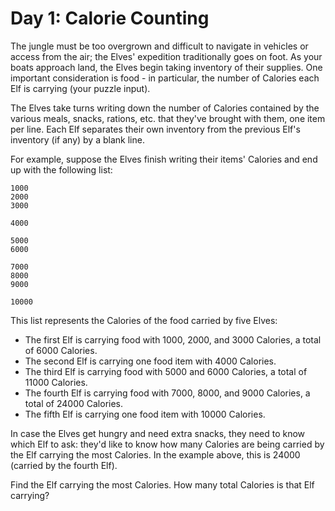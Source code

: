 # Day 1: Calorie Counting

The jungle must be too overgrown and difficult to navigate in vehicles or
access from the air; the Elves' expedition traditionally goes on foot. As
your boats approach land, the Elves begin taking inventory of their
supplies. One important consideration is food - in particular, the number
of Calories each Elf is carrying (your puzzle input).

The Elves take turns writing down the number of Calories contained by the
various meals, snacks, rations, etc. that they've brought with them, one
item per line. Each Elf separates their own inventory from the previous
Elf's inventory (if any) by a blank line.

For example, suppose the Elves finish writing their items' Calories and
end up with the following list:

```
1000
2000
3000

4000

5000
6000

7000
8000
9000

10000
```

This list represents the Calories of the food carried by five Elves:

- The first Elf is carrying food with 1000, 2000, and 3000 Calories, a
  total of 6000 Calories.
- The second Elf is carrying one food item with 4000 Calories.
- The third Elf is carrying food with 5000 and 6000 Calories, a total of
  11000 Calories.
- The fourth Elf is carrying food with 7000, 8000, and 9000 Calories, a
  total of 24000 Calories.
- The fifth Elf is carrying one food item with 10000 Calories.

In case the Elves get hungry and need extra snacks, they need to know
which Elf to ask: they'd like to know how many Calories are being carried
by the Elf carrying the most Calories. In the example above, this is 24000
(carried by the fourth Elf).

Find the Elf carrying the most Calories. How many total Calories is that
Elf carrying?
